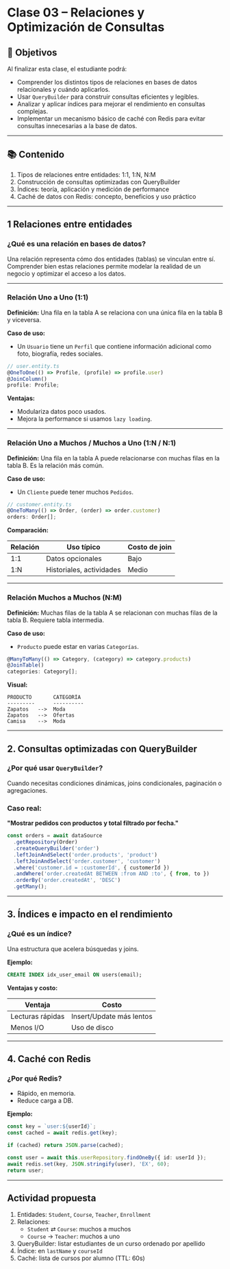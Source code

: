 
# Clase 03 – Relaciones y Optimización de Consultas

## 🎯 Objetivos

Al finalizar esta clase, el estudiante podrá:

- Comprender los distintos tipos de relaciones en bases de datos relacionales y cuándo aplicarlos.
- Usar `QueryBuilder` para construir consultas eficientes y legibles.
- Analizar y aplicar índices para mejorar el rendimiento en consultas complejas.
- Implementar un mecanismo básico de caché con Redis para evitar consultas innecesarias a la base de datos.

---

## 📚 Contenido

1. Tipos de relaciones entre entidades: 1:1, 1:N, N:M
2. Construcción de consultas optimizadas con QueryBuilder
3. Índices: teoría, aplicación y medición de performance
4. Caché de datos con Redis: concepto, beneficios y uso práctico

---

## 1 Relaciones entre entidades

### ¿Qué es una relación en bases de datos?

Una relación representa cómo dos entidades (tablas) se vinculan entre sí. Comprender bien estas relaciones permite modelar la realidad de un negocio y optimizar el acceso a los datos.

---

### Relación Uno a Uno (1:1)

**Definición:** Una fila en la tabla A se relaciona con una única fila en la tabla B y viceversa.

**Caso de uso:**  
- Un `Usuario` tiene un `Perfil` que contiene información adicional como foto, biografía, redes sociales.

```ts
// user.entity.ts
@OneToOne(() => Profile, (profile) => profile.user)
@JoinColumn()
profile: Profile;
```

**Ventajas:**
- Modulariza datos poco usados.
- Mejora la performance si usamos `lazy loading`.

---

### Relación Uno a Muchos / Muchos a Uno (1:N / N:1)

**Definición:** Una fila en la tabla A puede relacionarse con muchas filas en la tabla B. Es la relación más común.

**Caso de uso:**
- Un `Cliente` puede tener muchos `Pedidos`.

```ts
// customer.entity.ts
@OneToMany(() => Order, (order) => order.customer)
orders: Order[];
```

**Comparación:**

| Relación | Uso típico | Costo de join |
|----------|------------|---------------|
| 1:1 | Datos opcionales | Bajo |
| 1:N | Historiales, actividades | Medio |

---

### Relación Muchos a Muchos (N:M)

**Definición:** Muchas filas de la tabla A se relacionan con muchas filas de la tabla B. Requiere tabla intermedia.

**Caso de uso:**
- `Producto` puede estar en varias `Categorías`.

```ts
@ManyToMany(() => Category, (category) => category.products)
@JoinTable()
categories: Category[];
```

**Visual:**

```
PRODUCTO       CATEGORÍA
---------      ----------
Zapatos   -->  Moda
Zapatos   -->  Ofertas
Camisa    -->  Moda
```

---

## 2. Consultas optimizadas con QueryBuilder

### ¿Por qué usar `QueryBuilder`?

Cuando necesitas condiciones dinámicas, joins condicionales, paginación o agregaciones.

### Caso real:

**"Mostrar pedidos con productos y total filtrado por fecha."**

```ts
const orders = await dataSource
  .getRepository(Order)
  .createQueryBuilder('order')
  .leftJoinAndSelect('order.products', 'product')
  .leftJoinAndSelect('order.customer', 'customer')
  .where('customer.id = :customerId', { customerId })
  .andWhere('order.createdAt BETWEEN :from AND :to', { from, to })
  .orderBy('order.createdAt', 'DESC')
  .getMany();
```

---

## 3. Índices e impacto en el rendimiento

### ¿Qué es un índice?

Una estructura que acelera búsquedas y joins.

**Ejemplo:**
```sql
CREATE INDEX idx_user_email ON users(email);
```

**Ventajas y costo:**

| Ventaja | Costo |
|--------|--------|
| Lecturas rápidas | Insert/Update más lentos |
| Menos I/O | Uso de disco |

---

## 4. Caché con Redis

### ¿Por qué Redis?

- Rápido, en memoria.
- Reduce carga a DB.

**Ejemplo:**

```ts
const key = `user:${userId}`;
const cached = await redis.get(key);

if (cached) return JSON.parse(cached);

const user = await this.userRepository.findOneBy({ id: userId });
await redis.set(key, JSON.stringify(user), 'EX', 60);
return user;
```

---

## Actividad propuesta

1. Entidades: `Student`, `Course`, `Teacher`, `Enrollment`
2. Relaciones:
   - `Student` ⇄ `Course`: muchos a muchos
   - `Course` → `Teacher`: muchos a uno
3. QueryBuilder: listar estudiantes de un curso ordenado por apellido
4. Índice: en `lastName` y `courseId`
5. Caché: lista de cursos por alumno (TTL: 60s)

